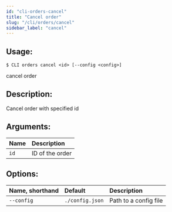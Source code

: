 ```yaml
---
id: "cli-orders-cancel"
title: "Cancel order"
slug: "/cli/orders/cancel"
sidebar_label: "cancel"
---
```


## Usage:

```shell
$ CLI orders cancel <id> [--config <config>]
```

cancel order

## Description:

Cancel order with specified id

## Arguments:

|**Name**|**Description**|
| :- | :- |
|`id`|ID of the order|

## Options:

|**Name, shorthand**|**Default**|**Description**|
| :- | :- | :- |
|`--config`|`./config.json`|Path to a config file|